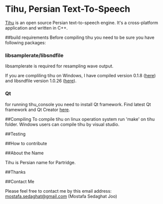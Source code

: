 # Tihu, Persian Text-To-Speech

[Tihu](https://github.com/tihu-nlp/tihu) is an open source Persian text-to-speech engine. It's a cross-platform application and  written in C++. 

##build requirements
Before compiling tihu you need to be sure you have following packages:
### libsamplerate/libsndfile
libsamplerate is required for resampling wave output.

If you are compliling tihu on Windows, I have compiled version 0.1.8 ([here](https://github.com/tihu-nlp/tihu/tree/master/src/third_party/libsamplerate/x86)) and libsndfile version 1.0.26 ([here](https://github.com/tihu-nlp/tihu/tree/master/src/third_party/libsndfile/x86)).

### Qt
for running tihu_console you need to install Qt framework. Find latest Qt framework and Qt Creator [here](https://www.qt.io/).

##Compiling
To compile tihu on linux operation system run 'make' on tihu folder.
Windows users can compile tihu by visual studio.

##Testing


##How to contribute


##About the Name

Tihu is Persian name for Partridge.


##Thanks

##Contact Me

Please feel free to contact me by this email address:
mostafa.sedaghat@gmail.com (Mostafa Sedaghat Joo)
